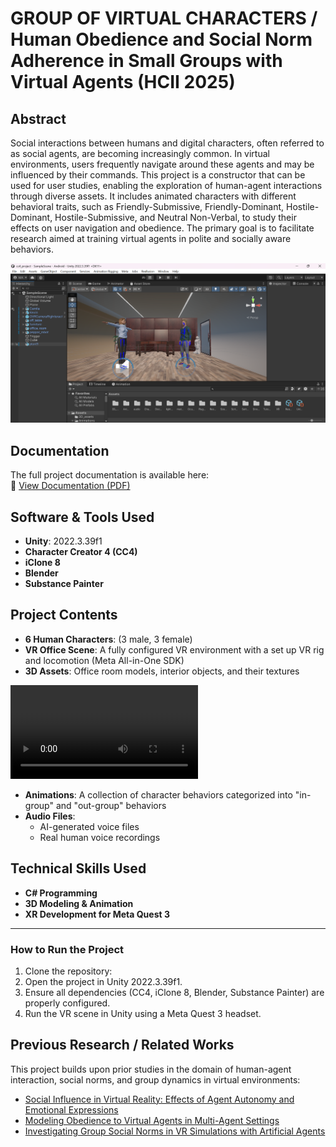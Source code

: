 # GROUP OF VIRTUAL CHARACTERS / Human Obedience and Social Norm Adherence in Small Groups with Virtual Agents (HCII 2025)

## Abstract

Social interactions between humans and digital characters, often referred to as social agents, are becoming increasingly common. In virtual environments, users frequently navigate around these agents and may be influenced by their commands. This project is a constructor that can be used for user studies, enabling the exploration of human-agent interactions through diverse assets. It includes animated characters with different behavioral traits, such as Friendly-Submissive, Friendly-Dominant, Hostile-Dominant, Hostile-Submissive, and Neutral Non-Verbal, to study their effects on user navigation and obedience. The primary goal is to facilitate research aimed at training virtual agents in polite and socially aware behaviors.

![Scene](./Assets/Characters/Portraits/sceene.png)

## Documentation

The full project documentation is available here:  
📄 [View Documentation (PDF)](https://github.com/MaryAusht/GroupOfVirtualCharacters_Human_Obedience_and_Social_Norm_Adherence_in_Small_Groups/blob/main/Assets/Documentation/documentation_GROUP%20OF%20VIRTUAL%20AGENTS.pdf)


## Software & Tools Used

- **Unity**: 2022.3.39f1
- **Character Creator 4 (CC4)**
- **iClone 8**
- **Blender**
- **Substance Painter**

## Project Contents

- **6 Human Characters**: (3 male, 3 female)&#x20;
- **VR Office Scene**: A fully configured VR environment with a set up VR rig and locomotion (Meta All-in-One SDK)
- **3D Assets**: Office room models, interior objects, and their textures
  
![Video](./Assets/Characters/Video/short_talk.mp4)

- **Animations**: A collection of character behaviors categorized into "in-group" and "out-group" behaviors
- **Audio Files**:
  - AI-generated voice files
  - Real human voice recordings

## Technical Skills Used

- **C# Programming**
- **3D Modeling & Animation**
- **XR Development for Meta Quest 3**

---

### How to Run the Project

1. Clone the repository:
2. Open the project in Unity 2022.3.39f1.
3. Ensure all dependencies (CC4, iClone 8, Blender, Substance Painter) are properly configured.
4. Run the VR scene in Unity using a Meta Quest 3 headset.


## Previous Research / Related Works

This project builds upon prior studies in the domain of human-agent interaction, social norms, and group dynamics in virtual environments:

- [Social Influence in Virtual Reality: Effects of Agent Autonomy and Emotional Expressions](https://dl.acm.org/doi/10.1145/3383652.3423917)
- [Modeling Obedience to Virtual Agents in Multi-Agent Settings](https://dl.acm.org/doi/10.1145/3613904.3642905)
- [Investigating Group Social Norms in VR Simulations with Artificial Agents](https://dl.acm.org/doi/10.5555/3721488.3721549)
&#x20;

